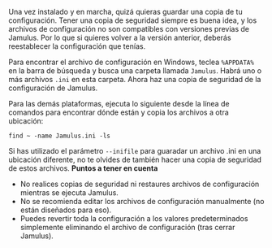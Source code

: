 <!-- NOTE: This must apply to both Client and Server, and all operating systems -->

Una vez instalado y en marcha, quizá quieras guardar una copia de tu
configuración. Tener una copia de seguridad siempre es buena idea, y los
archivos de configuración no son compatibles con versiones previas de
Jamulus. Por lo que si quieres volver a la versión anterior, deberás
reestablecer la configuración que tenías.

Para encontrar el archivo de configuración en Windows, teclea `%APPDATA%` en
la barra de búsqueda y busca una carpeta llamada `Jamulus`. Habrá uno o más
archivos `.ini` en esta carpeta. Ahora haz una copia de seguridad de la
configuración de Jamulus.

Para las demás plataformas, ejecuta lo siguiente desde la línea de comandos
para encontrar dónde están y copia los archivos a otra ubicación:

`find ~ -name Jamulus.ini -ls`

Si has utilizado el parámetro `--inifile` para guaradar un archivo .ini en
una ubicación diferente, no te olvides de también hacer una copia de
seguridad de estos archivos.  **Puntos a tener en cuenta**

* No realices copias de seguridad ni restaures archivos de configuración
  mientras se ejecuta Jamulus.
* No se recomienda editar los archivos de configuración manualmente (no
  están diseñados para eso).
* Puedes revertir toda la configuración a los valores predeterminados
  simplemente eliminando el archivo de configuración (tras cerrar Jamulus).
